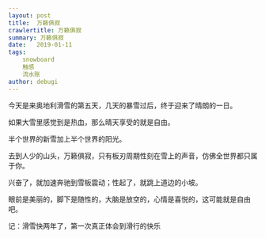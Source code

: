 ```yaml
---
layout: post
title:  万籁俱寂
crawlertitle: 万籁俱寂
summary: 万籁俱寂
date:   2019-01-11
tags:
    snowboard
    触感
    流水账
author: debugi
---
```


今天是来奥地利滑雪的第五天，几天的暴雪过后，终于迎来了晴朗的一日。    

如果大雪里感觉到是热血，那么晴天享受的就是自由。   

半个世界的新雪加上半个世界的阳光。  

去到人少的山头，万籁俱寂，只有板刃周期性刻在雪上的声音，仿佛全世界都只属于你。   

兴奋了，就加速奔驰到雪板震动；性起了，就跳上道边的小坡。  

眼前是美丽的，脚下是随性的，大脑是放空的，心情是喜悦的，这可能就是自由吧。  

记：滑雪快两年了，第一次真正体会到滑行的快乐



